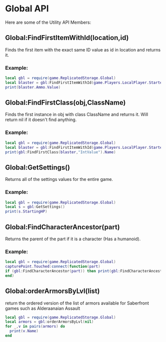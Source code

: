 Global API
==========

Here are some of the Utility API Members:

## Global:FindFirstItemWithId(location,id) 
Finds the first item with the exact same ID value as id in location and returns it.
### Example:
```lua
local gbl = require(game.ReplicatedStorage.Global)
local blaster = gbl:FindFirstItemWithId(game.Players.LocalPlayer.StarterGear,20344594)
print(blaster.Ammo.Value)
```
## Global:FindFirstClass(obj,ClassName)
Finds the first instance in obj with class ClassName and returns it.
Will return nil if it doesn't find anything.
### Example:
```lua
local gbl = require(game.ReplicatedStorage.Global)
local blaster = gbl:FindFirstItemWithId(game.Players.LocalPlayer.StarterGear,20344594)
print(gbl:FindFirstClass(blaster,"IntValue").Name)
```
## Global:GetSettings()
Returns all of the settings values for the entire game.
### Example:
```lua
local gbl = require(game.ReplicatedStorage.Global)
local s = gbl:GetSettings()
print(s.StartingHP)
```

## Global:FindCharacterAncestor(part)
Returns the parent of the part if it is a character (Has a humanoid).
### Example:
```lua
local gbl = require(game.ReplicatedStorage.Global)
capturePoint.Touched:connect(function(part)
if (gbl:FindCharacterAncestor(part)) then print(gbl:FindCharacterAncestor(part).Name .. " has captured the base for the Rebels!")
end)
```

## Global:orderArmorsByLvl(list)
return the ordered version of the list of armors available for Saberfront games such as Alderaanaian Assault

```lua
local gbl = require(game.ReplicatedStorage.Global)
local armors = gbl:orderArmorsByLvl(nil)
for _,v in pairs(armors) do
  print(v.Name)
end
  ```

